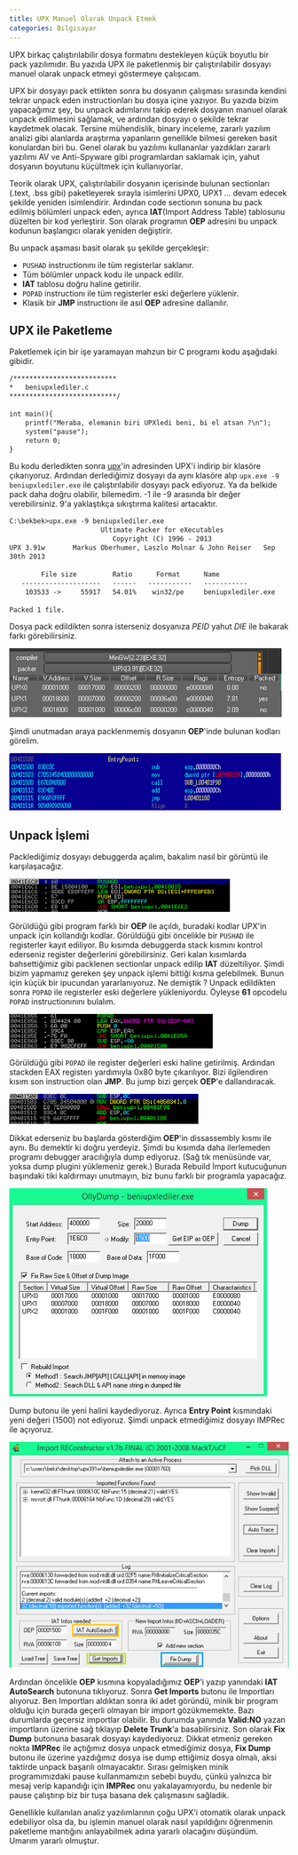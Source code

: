 ```yaml
---
title: UPX Manuel Olarak Unpack Etmek
categories: Bilgisayar
---
```


UPX birkaç çalıştırılabilir dosya formatını destekleyen küçük boyutlu bir pack yazılımıdır. Bu yazıda UPX ile paketlenmiş bir çalıştırılabilir dosyayı manuel olarak unpack etmeyi göstermeye çalışıcam.

UPX bir dosyayı pack ettikten sonra bu dosyanın çalışması sırasında kendini tekrar unpack eden instructionları bu dosya içine yazıyor. Bu yazıda bizim yapacağımız şey, bu unpack adımlarını takip ederek dosyanın manuel olarak unpack edilmesini sağlamak, ve ardından dosyayı o şekilde tekrar kaydetmek olacak. Tersine mühendislik, binary inceleme, zararlı yazılım analizi gibi alanlarda araştırma yapanların genellikle bilmesi gereken basit konulardan biri bu. Genel olarak bu yazılımı kullananlar yazdıkları zararlı yazılımı AV ve Anti-Spyware gibi programlardan saklamak için, yahut dosyanın boyutunu küçültmek için kullanıyorlar.

Teorik olarak UPX, çalıştırılabilir dosyanın içerisinde bulunan sectionları (.text, .bss gibi) paketleyerek sırayla isimlerini UPX0, UPX1 ... devam edecek şekilde yeniden isimlendirir. Ardından code sectionın sonuna bu pack edilmiş bölümleri unpack eden, ayrıca **IAT**(Import Address Table) tablosunu düzelten bir kod yerleştirir. Son olarak programın **OEP** adresini bu unpack kodunun başlangıcı olarak yeniden değiştirir.

Bu unpack aşaması basit olarak şu şekilde gerçekleşir:

* `PUSHAD` instructionını ile tüm registerlar saklanır.
* Tüm bölümler unpack kodu ile unpack edilir.
* **IAT** tablosu doğru haline getirilir.
* `POPAD` instructionı ile tüm registerler eski değerlere yüklenir.
* Klasik bir **JMP** instructionı ile asıl **OEP** adresine dallanılır.

## UPX ile Paketleme
Paketlemek için bir işe yaramayan mahzun bir C programı kodu aşağıdaki gibidir.

    /**************************
    *   beniupxlediler.c
    ***************************/

    int main(){
        printf("Meraba, elemanin biri UPXledi beni, bi el atsan ?\n");
        system("pause");
        return 0;
    }

Bu kodu derledikten sonra [upx](http://upx.sourceforge.net/)'in adresinden UPX'i indirip bir klasöre çıkarıyoruz. Ardından derlediğimiz dosyayı da aynı klasöre alıp `upx.exe -9 beniupxlediler.exe` ile çalıştırılabilir dosyayı pack ediyoruz. Ya da belkide pack daha doğru olabilir, bilemedim. -1 ile -9 arasında bir değer verebilirsiniz. 9'a yaklaştıkça sıkıştırma kalitesi artacaktır.

    C:\bekbek>upx.exe -9 beniupxlediler.exe
                           Ultimate Packer for eXecutables
                              Copyright (C) 1996 - 2013
    UPX 3.91w       Markus Oberhumer, Laszlo Molnar & John Reiser   Sep 30th 2013

            File size         Ratio      Format      Name
       --------------------   ------   -----------   -----------
        103533 ->     55917   54.01%    win32/pe     beniupxlediler.exe

    Packed 1 file.

Dosya pack edildikten sonra isterseniz dosyanıza *PEID* yahut *DIE* ile bakarak farkı görebilirsiniz. 

![](/files/dieupxbak.png)

Şimdi unutmadan araya packlenmemiş dosyanın **OEP**'inde bulunan kodları görelim. 

![](/files/oepdisas.png)

## Unpack İşlemi
Packlediğimiz dosyayı debuggerda açalım, bakalım nasıl bir görüntü ile karşılaşacağız.

![](/files/debugupxoep.png)

Görüldüğü gibi program farklı bir **OEP** ile açıldı, buradaki kodlar UPX'in unpack için kollandığı kodlar. Görüldüğü gibi öncelikle bir `PUSHAD` ile registerler kayıt ediliyor. Bu kısımda debuggerda stack kısmını kontrol ederseniz register değerlerini görebilirsiniz. Geri kalan kısımlarda bahsettiğimiz gibi packlenen sectionlar unpack edilip **IAT** düzeltiliyor. Şimdi bizim yapmamız gereken şey unpack işlemi bittiği kısma gelebilmek. Bunun için küçük bir ipucundan yararlanıyoruz. Ne demiştik ? Unpack edildikten sonra `POPAD` ile registerler eski değerlere yükleniyordu. Öyleyse **61** opcodelu `POPAD` instructionınını bulalım.

![](/files/popaddebugger-1.png)

Görüldüğü gibi `POPAD` ile register değerleri eski haline getirilmiş. Ardından stackden EAX registerı yardımıyla 0x80 byte çıkarılıyor. Bizi ilgilendiren kısım son instruction olan **JMP**. Bu jump bizi gerçek **OEP**'e dallandıracak.

![](/files/jmpgeldiktensonra.png)

Dikkat ederseniz bu başlarda gösterdiğim **OEP**'in dissassembly kısmı ile aynı. Bu demektir ki doğru yerdeyiz. Şimdi bu kısımda daha ilerlemeden programı debugger aracılığıyla dump ediyoruz. (Sağ tık menüsünde var, yoksa dump plugini yüklemeniz gerek.) Burada Rebuild İmport kutucuğunun başındaki tiki kaldırmayı unutmayın, biz bunu farklı bir programla yapacağız.

![](/files/debugdumpet.png)

Dump butonu ile yeni halini kaydediyoruz. Ayrıca **Entry Point** kısmındaki yeni değeri (1500) not ediyoruz. Şimdi unpack etmediğimiz dosyayı IMPRec ile açıyoruz. 

![](/files/imprec.png)

Ardından öncelikle **OEP** kısmına kopyaladığımız **OEP**'i yazıp yanındaki **IAT AutoSearch** butonuna tıklıyoruz. Sonra **Get Imports** butonu ile Importları alıyoruz. Ben Importları aldıktan sonra iki adet göründü, minik bir program olduğu için burada geçerli olmayan bir import gözükmemekte. Bazı durumlarda geçersiz importlar olabilir. Bu durumda yanında **Valid:NO** yazan importların üzerine sağ tıklayıp **Delete Trunk**'a basabilirsiniz. Son olarak **Fix Dump** butonuna basarak dosyayı kaydediyoruz. Dikkat etmeniz gereken nokta **IMPRec** ile açtığımız dosya unpack etmediğimiz dosya, **Fix Dump** butonu ile üzerine yazdığımız dosya ise dump ettiğimiz dosya olmalı, aksi taktirde unpack başarılı olmayacaktır. Sırası gelmişken minik programımızdaki pause kullanmamızın sebebi buydu, çünkü yalnızca bir mesaj verip kapandığı için **IMPRec** onu yakalayamıyordu, bu nedenle bir pause çalıştırıp biz bir tuşa basana dek çalışmasını sağladık.

Genellikle kullanılan analiz yazılımlarının çoğu UPX'i otomatik olarak unpack edebiliyor olsa da, bu işlemin manuel olarak nasıl yapıldığını öğrenmenin paketleme mantığını anlayabilmek adına yararlı olacağını düşündüm. Umarım yararlı olmuştur.
